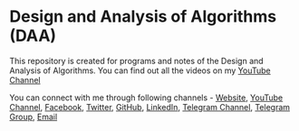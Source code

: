 # Design and Analysis of Algorithms (DAA)
This repository is created for programs and notes of the Design and Analysis of Algorithms.
You can find out all the videos on my [YouTube Channel](https://www.youtube.com/playlist?list=PLxfKk7QmiRx7KSGSTWIwz6FnDaV6h4lE4)


You can connect with me through following channels - [Website](http://www.theeasyconcepts.com/), [YouTube Channel](https://www.youtube.com/c/theeasyconcepts?sub_confirmation=1), [Facebook](https://www.facebook.com/theeasyconcepts/), [Twitter](https://twitter.com/theeasyconcepts), [GitHub](https://github.com/deepakuniyaliit/), [LinkedIn](https://www.linkedin.com/in/deepakuniyaliit/), [Telegram Channel](https://t.me/theeasyconcepts), [Telegram Group](https://t.me/easy_concepts), [Email](theeasyconcepts@gmail.com)
